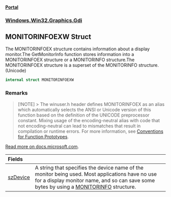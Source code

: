 #### [Portal](index.md 'index')
### [Windows.Win32.Graphics.Gdi](Windows.Win32.Graphics.Gdi.md 'Windows.Win32.Graphics.Gdi')

## MONITORINFOEXW Struct

The MONITORINFOEX structure contains information about a display monitor.The GetMonitorInfo function stores information into a MONITORINFOEX structure or a MONITORINFO structure.The MONITORINFOEX structure is a superset of the MONITORINFO structure. (Unicode)

```csharp
internal struct MONITORINFOEXW
```

### Remarks
  
> [!NOTE] > The winuser.h header defines MONITORINFOEX as an alias which automatically selects the ANSI or Unicode version of this function based on the definition of the UNICODE preprocessor constant. Mixing usage of the encoding-neutral alias with code that not encoding-neutral can lead to mismatches that result in compilation or runtime errors. For more information, see [Conventions for Function Prototypes](/windows/win32/intl/conventions-for-function-prototypes).  
  
[Read more on docs.microsoft.com](https://learn.microsoft.com/windows/win32/api/winuser/ns-winuser-monitorinfoexw# 'https://learn.microsoft.com/windows/win32/api/winuser/ns-winuser-monitorinfoexw#').

| Fields | |
| :--- | :--- |
| [szDevice](MONITORINFOEXW.szDevice.md 'Windows.Win32.Graphics.Gdi.MONITORINFOEXW.szDevice') | A string that specifies the device name of the monitor being used.  Most applications have no use for a display monitor name, and so can save some bytes by using a <a href="https://docs.microsoft.com/windows/desktop/api/winuser/ns-winuser-monitorinfo">MONITORINFO</a> structure. |
